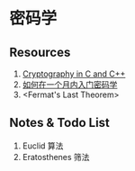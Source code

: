 # 密码学

## Resources

1. [Cryptography in C and C++](https://www.apress.com/cn/book/9781430250982)
2. [如何在一个月内入门密码学](https://www.zhihu.com/question/36289177)
3. <Fermat's Last Theorem>

## Notes & Todo List

1. Euclid 算法
2. Eratosthenes 筛法
